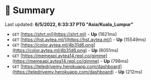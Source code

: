 # 📖 Summary
Last updated: **6/5/2022, 6:33:37 PTG "Asia/Kuala_Lumpur"**

- `GET` [https://shrt.ml](https://shrt.ml) - **Up** (1621ms)
- `GET` [https://hst.aytea.ml/](https://hst.aytea.ml/) - **Up** (15549ms)
- `GET` [https://color.aytea.ml/4b31d6.png](https://color.aytea.ml/4b31d6.png) - **Up** (6051ms)
- `GET` [https://memeapi.aytea14.repl.co/gimme](https://memeapi.aytea14.repl.co/gimme) - **Up** (798ms)
- `GET` [https://teledrivemy.herokuapp.com/dashboard](https://teledrivemy.herokuapp.com/dashboard) - **Up** (212ms)
